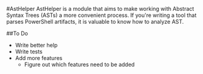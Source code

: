 #AstHelper
AstHelper is a module that aims to make working with Abstract Syntax Trees (ASTs) a more convenient process. If you're writing a tool that parses PowerShell artifacts, it is valuable to know how to analyze AST.

##To Do
- Write better help
- Write tests
- Add more features
    - Figure out which features need to be added
